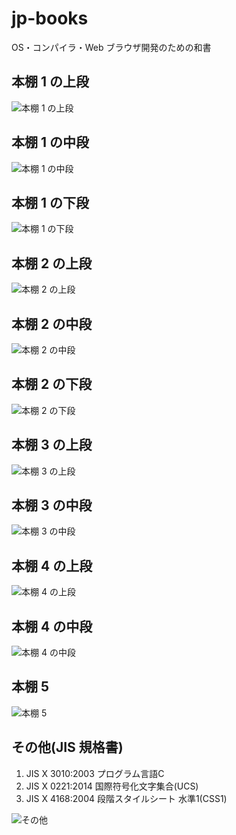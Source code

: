 
# jp-books

OS・コンパイラ・Web ブラウザ開発のための和書

## 本棚 1 の上段

![本棚 1 の上段](images/1-1.JPG)

## 本棚 1 の中段

![本棚 1 の中段](images/1-2.JPG)

## 本棚 1 の下段

![本棚 1 の下段](images/1-3.JPG)

## 本棚 2 の上段

![本棚 2 の上段](images/2-1.JPG)

## 本棚 2 の中段

![本棚 2 の中段](images/2-2.JPG)

## 本棚 2 の下段

![本棚 2 の下段](images/2-3.JPG)

## 本棚 3 の上段

![本棚 3 の上段](images/3-1.JPG)

## 本棚 3 の中段

![本棚 3 の中段](images/3-2.JPG)

## 本棚 4 の上段

![本棚 4 の上段](images/4-1.JPG)

## 本棚 4 の中段

![本棚 4 の中段](images/4-2.JPG)

## 本棚 5

![本棚 5](images/5.JPG)

## その他(JIS 規格書)

1. JIS X 3010:2003 プログラム言語C  
2. JIS X 0221:2014 国際符号化文字集合(UCS)  
3. JIS X 4168:2004 段階スタイルシート 水準1(CSS1)  

![その他](images/6.JPG)

